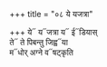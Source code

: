 +++
title = "०८ ये यजत्रा"

+++
ये᳓ य᳓जत्रा य᳓ ई᳓डियास्  
ते᳓ ते पिबन्तु जिह्व᳓या  
म᳓धोर् अग्ने व᳓षट्कृति